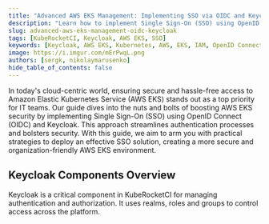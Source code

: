 ```yaml
---
title: "Advanced AWS EKS Management: Implementing SSO via OIDC and Keycloak"
description: "Learn how to implement Single Sign-On (SSO) using OpenID Connect (OIDC) and Keycloak to boost security and streamline authentication processes in Amazon Elastic Kubernetes Service (AWS EKS)."
slug: advanced-aws-eks-management-oidc-keycloak
tags: [KubeRocketCI, Keycloak, AWS EKS, SSO]
keywords: [Keycloak, AWS EKS, Kubernetes, AWS, EKS, IAM, OpenID Connect, Single Sign-On, Security, Authentication, Authorization]
image: https://i.imgur.com/mErPwqL.png
authors: [sergk, nikolaymarusenko]
hide_table_of_contents: false
---
```


In today's cloud-centric world, ensuring secure and hassle-free access to Amazon Elastic Kubernetes Service (AWS EKS) stands out as a top priority for IT teams. Our guide dives into the nuts and bolts of boosting AWS EKS security by implementing Single Sign-On (SSO) using OpenID Connect (OIDC) and Keycloak. This approach streamlines authentication processes and bolsters security. With this guide, we aim to arm you with practical strategies to deploy an effective SSO solution, creating a more secure and organization-friendly AWS EKS environment.

<!--truncate-->

## Keycloak Components Overview

Keycloak is a critical component in KubeRocketCI for managing authentication and authorization. It uses realms, roles and groups to control access across the platform.
